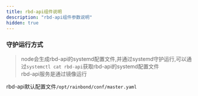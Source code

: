 ```yaml
---
title: rbd-api组件说明
description: "rbd-api组件参数说明"
hidden: true
---
```



### 守护运行方式
 
> node会生成rbd-api的systemd配置文件,并通过systemd守护运行,可以通过`systemctl cat rbd-api`获取rbd-api的systemd配置文件  
> rbd-api服务是通过镜像运行  

rbd-api默认配置文件`/opt/rainbond/conf/master.yaml`


